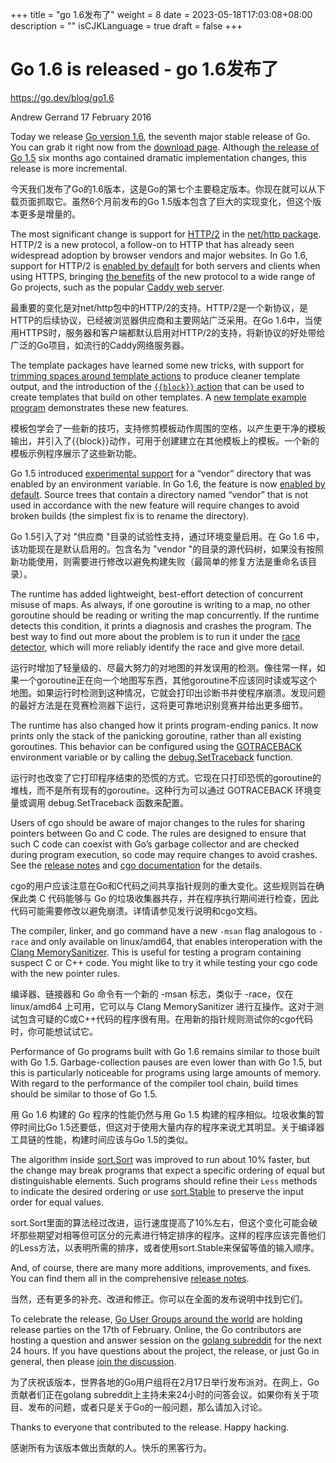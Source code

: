 +++
title = "go 1.6发布了"
weight = 8
date = 2023-05-18T17:03:08+08:00
description = ""
isCJKLanguage = true
draft = false
+++

# Go 1.6 is released - go 1.6发布了

https://go.dev/blog/go1.6

Andrew Gerrand
17 February 2016

Today we release [Go version 1.6](https://go.dev/doc/go1.6), the seventh major stable release of Go. You can grab it right now from the [download page](https://go.dev/dl/). Although [the release of Go 1.5](https://blog.golang.org/go1.5) six months ago contained dramatic implementation changes, this release is more incremental.

今天我们发布了Go的1.6版本，这是Go的第七个主要稳定版本。你现在就可以从下载页面抓取它。虽然6个月前发布的Go 1.5版本包含了巨大的实现变化，但这个版本更多是增量的。

The most significant change is support for [HTTP/2](https://http2.github.io/) in the [net/http package](https://go.dev/pkg/net/http/). HTTP/2 is a new protocol, a follow-on to HTTP that has already seen widespread adoption by browser vendors and major websites. In Go 1.6, support for HTTP/2 is [enabled by default](https://go.dev/doc/go1.6#http2) for both servers and clients when using HTTPS, bringing [the benefits](https://http2.github.io/faq/) of the new protocol to a wide range of Go projects, such as the popular [Caddy web server](https://caddyserver.com/download).

最重要的变化是对net/http包中的HTTP/2的支持。HTTP/2是一个新协议，是HTTP的后续协议，已经被浏览器供应商和主要网站广泛采用。在Go 1.6中，当使用HTTPS时，服务器和客户端都默认启用对HTTP/2的支持，将新协议的好处带给广泛的Go项目，如流行的Caddy网络服务器。

The template packages have learned some new tricks, with support for [trimming spaces around template actions](https://go.dev/pkg/text/template/#hdr-Text_and_spaces) to produce cleaner template output, and the introduction of the [`{{block}}` action](https://go.dev/pkg/text/template/#hdr-Actions) that can be used to create templates that build on other templates. A [new template example program](https://cs.opensource.google/go/x/example/+/master:template) demonstrates these new features.

模板包学会了一些新的技巧，支持修剪模板动作周围的空格，以产生更干净的模板输出，并引入了{{block}}动作，可用于创建建立在其他模板上的模板。一个新的模板示例程序展示了这些新功能。

Go 1.5 introduced [experimental support](https://go.dev/s/go15vendor) for a “vendor” directory that was enabled by an environment variable. In Go 1.6, the feature is now [enabled by default](https://go.dev/doc/go1.6#go_command). Source trees that contain a directory named “vendor” that is not used in accordance with the new feature will require changes to avoid broken builds (the simplest fix is to rename the directory).

Go 1.5引入了对 "供应商 "目录的试验性支持，通过环境变量启用。在 Go 1.6 中，该功能现在是默认启用的。包含名为 "vendor "的目录的源代码树，如果没有按照新功能使用，则需要进行修改以避免构建失败（最简单的修复方法是重命名该目录）。

The runtime has added lightweight, best-effort detection of concurrent misuse of maps. As always, if one goroutine is writing to a map, no other goroutine should be reading or writing the map concurrently. If the runtime detects this condition, it prints a diagnosis and crashes the program. The best way to find out more about the problem is to run it under the [race detector](https://blog.golang.org/race-detector), which will more reliably identify the race and give more detail.

运行时增加了轻量级的、尽最大努力的对地图的并发误用的检测。像往常一样，如果一个goroutine正在向一个地图写东西，其他goroutine不应该同时读或写这个地图。如果运行时检测到这种情况，它就会打印出诊断书并使程序崩溃。发现问题的最好方法是在竞赛检测器下运行，这将更可靠地识别竞赛并给出更多细节。

The runtime has also changed how it prints program-ending panics. It now prints only the stack of the panicking goroutine, rather than all existing goroutines. This behavior can be configured using the [GOTRACEBACK](https://go.dev/pkg/runtime/#hdr-Environment_Variables) environment variable or by calling the [debug.SetTraceback](https://go.dev/pkg/runtime/debug/#SetTraceback) function.

运行时也改变了它打印程序结束的恐慌的方式。它现在只打印恐慌的goroutine的堆栈，而不是所有现有的goroutine。这种行为可以通过 GOTRACEBACK 环境变量或调用 debug.SetTraceback 函数来配置。

Users of cgo should be aware of major changes to the rules for sharing pointers between Go and C code. The rules are designed to ensure that such C code can coexist with Go’s garbage collector and are checked during program execution, so code may require changes to avoid crashes. See the [release notes](https://go.dev/doc/go1.6#cgo) and [cgo documentation](https://go.dev/cmd/cgo/#hdr-Passing_pointers) for the details.

cgo的用户应该注意在Go和C代码之间共享指针规则的重大变化。这些规则旨在确保此类 C 代码能够与 Go 的垃圾收集器共存，并在程序执行期间进行检查，因此代码可能需要修改以避免崩溃。详情请参见发行说明和cgo文档。

The compiler, linker, and go command have a new `-msan` flag analogous to `-race` and only available on linux/amd64, that enables interoperation with the [Clang MemorySanitizer](http://clang.llvm.org/docs/MemorySanitizer.html). This is useful for testing a program containing suspect C or C++ code. You might like to try it while testing your cgo code with the new pointer rules.

编译器、链接器和 Go 命令有一个新的 -msan 标志，类似于 -race，仅在 linux/amd64 上可用，它可以与 Clang MemorySanitizer 进行互操作。这对于测试包含可疑的C或C++代码的程序很有用。在用新的指针规则测试你的cgo代码时，你可能想试试它。

Performance of Go programs built with Go 1.6 remains similar to those built with Go 1.5. Garbage-collection pauses are even lower than with Go 1.5, but this is particularly noticeable for programs using large amounts of memory. With regard to the performance of the compiler tool chain, build times should be similar to those of Go 1.5.

用 Go 1.6 构建的 Go 程序的性能仍然与用 Go 1.5 构建的程序相似。垃圾收集的暂停时间比Go 1.5还要低，但这对于使用大量内存的程序来说尤其明显。关于编译器工具链的性能，构建时间应该与Go 1.5的类似。

The algorithm inside [sort.Sort](https://go.dev/pkg/sort/#Sort) was improved to run about 10% faster, but the change may break programs that expect a specific ordering of equal but distinguishable elements. Such programs should refine their `Less` methods to indicate the desired ordering or use [sort.Stable](https://go.dev/pkg/sort/#Stable) to preserve the input order for equal values.

sort.Sort里面的算法经过改进，运行速度提高了10%左右，但这个变化可能会破坏那些期望对相等但可区分的元素进行特定排序的程序。这样的程序应该完善他们的Less方法，以表明所需的排序，或者使用sort.Stable来保留等值的输入顺序。

And, of course, there are many more additions, improvements, and fixes. You can find them all in the comprehensive [release notes](https://go.dev/doc/go1.6).

当然，还有更多的补充、改进和修正。你可以在全面的发布说明中找到它们。

To celebrate the release, [Go User Groups around the world](https://github.com/golang/go/wiki/Go-1.6-release-party) are holding release parties on the 17th of February. Online, the Go contributors are hosting a question and answer session on the [golang subreddit](https://reddit.com/r/golang) for the next 24 hours. If you have questions about the project, the release, or just Go in general, then please [join the discussion](https://www.reddit.com/r/golang/comments/46bd5h/ama_we_are_the_go_contributors_ask_us_anything/).

为了庆祝该版本，世界各地的Go用户组将在2月17日举行发布派对。在网上，Go贡献者们正在golang subreddit上主持未来24小时的问答会议。如果你有关于项目、发布的问题，或者只是关于Go的一般问题，那么请加入讨论。

Thanks to everyone that contributed to the release. Happy hacking.

感谢所有为该版本做出贡献的人。快乐的黑客行为。
